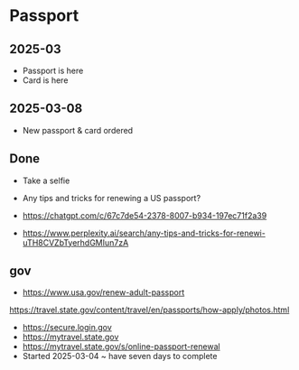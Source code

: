 # Passport

## 2025-03 

* Passport is here
* Card is here

## 2025-03-08

* New passport & card ordered

## Done

* Take a selfie
* Any tips and tricks for renewing a US passport?

* <a href="https://chatgpt.com/c/67c7de54-2378-8007-b934-197ec71f2a39">https://chatgpt.com/c/67c7de54-2378-8007-b934-197ec71f2a39</a>
* <a href="https://www.perplexity.ai/search/any-tips-and-tricks-for-renewi-uTH8CVZbTyerhdGMIun7zA">https://www.perplexity.ai/search/any-tips-and-tricks-for-renewi-uTH8CVZbTyerhdGMIun7zA</a>

## gov

* <a href="https://www.usa.gov/renew-adult-passport">https://www.usa.gov/renew-adult-passport</a>

<a href="https://travel.state.gov/content/travel/en/passports/how-apply/photos.html">https://travel.state.gov/content/travel/en/passports/how-apply/photos.html</a>
* <a href="https://secure.login.gov">https://secure.login.gov</a>
* <a href="https://mytravel.state.gov">https://mytravel.state.gov</a> 
* <a href="https://mytravel.state.gov/s/online-passport-renewal">https://mytravel.state.gov/s/online-passport-renewal</a>
* Started 2025-03-04 ~ have seven days to complete

